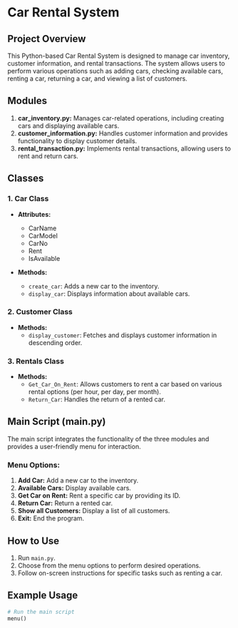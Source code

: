 # Car Rental System

## Project Overview
This Python-based Car Rental System is designed to manage car inventory, customer information, and rental transactions. The system allows users to perform various operations such as adding cars, checking available cars, renting a car, returning a car, and viewing a list of customers.

## Modules
1. **car_inventory.py:** Manages car-related operations, including creating cars and displaying available cars.
2. **customer_information.py:** Handles customer information and provides functionality to display customer details.
3. **rental_transaction.py:** Implements rental transactions, allowing users to rent and return cars.

## Classes
### 1. Car Class
- **Attributes:**
  - CarName
  - CarModel
  - CarNo
  - Rent
  - IsAvailable

- **Methods:**
  - `create_car`: Adds a new car to the inventory.
  - `display_car`: Displays information about available cars.

### 2. Customer Class
- **Methods:**
  - `display_customer`: Fetches and displays customer information in descending order.

### 3. Rentals Class
- **Methods:**
  - `Get_Car_On_Rent`: Allows customers to rent a car based on various rental options (per hour, per day, per month).
  - `Return_Car`: Handles the return of a rented car.

## Main Script (main.py)
The main script integrates the functionality of the three modules and provides a user-friendly menu for interaction.

### Menu Options:
1. **Add Car:** Add a new car to the inventory.
2. **Available Cars:** Display available cars.
3. **Get Car on Rent:** Rent a specific car by providing its ID.
4. **Return Car:** Return a rented car.
5. **Show all Customers:** Display a list of all customers.
6. **Exit:** End the program.

## How to Use
1. Run `main.py`.
2. Choose from the menu options to perform desired operations.
3. Follow on-screen instructions for specific tasks such as renting a car.

## Example Usage
```python
# Run the main script
menu()
